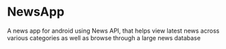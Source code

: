 # NewsApp
A news app for android using News API, that helps view latest news across various categories as well as browse through a large news database
